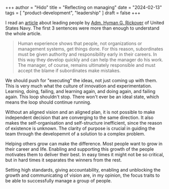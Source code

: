+++
author = "Hido"
title = "Reflecting on managing"
date = "2024-02-13"
tags = [
    "product-development",
    "leadership"
]
draft = false
+++

I read an [article](https://govleaders.org/rickover.htm) about leading people by [Adm. Hyman G. Rickover](https://en.wikipedia.org/wiki/Hyman_G._Rickover) of United States Navy. The first 3 sentences were more than enough to understand the whole article.

> Human experience shows that people, not organizations or management systems, get things done. For this reason, subordinates must be given authority and responsibility early in their careers. In this way they develop quickly and can help the manager do his work. The manager, of course, remains ultimately responsible and must accept the blame if subordinates make mistakes. 


We should push for "executing" the ideas, not just coming up with them. This is very much what the culture of innovation and experimentation. Learning, doing, failing, and learning again, and doing again, and failing again. This loop shouldn't stop. There won't ever be an ideal state, which means the loop should continue running.

Without an aligned vision and an aligned plan, it is not possible to make independent decision that are converging to the same direction. It also makes the self-organisation and self-structure inefficient, since the reason of existence is unknown. The clarity of purpose is crucial in guiding the team through the developemnt of a solution to a complex problem.

Helping others grow can make the difference. Most people want to grow in their career and life. Enabling and supporting this growth of the people motivates them to deliver their best. In easy times it might not be so critical, but in hard times it separates the winners from the rest. 

Setting high standards, giving accountability, enabling and unblocking the growth and communicating of vision are, in my opinion, the focus traits to be able to successfully manage a group of people.